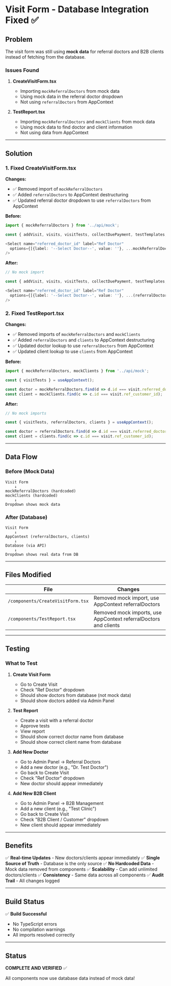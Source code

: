 # Visit Form - Database Integration Fixed ✅

## Problem

The visit form was still using **mock data** for referral doctors and B2B clients instead of fetching from the database.

### Issues Found

1. **CreateVisitForm.tsx**
   - Importing `mockReferralDoctors` from mock data
   - Using mock data in the referral doctor dropdown
   - Not using `referralDoctors` from AppContext

2. **TestReport.tsx**
   - Importing `mockReferralDoctors` and `mockClients` from mock data
   - Using mock data to find doctor and client information
   - Not using data from AppContext

---

## Solution

### 1. Fixed CreateVisitForm.tsx

**Changes:**
- ✅ Removed import of `mockReferralDoctors`
- ✅ Added `referralDoctors` to AppContext destructuring
- ✅ Updated referral doctor dropdown to use `referralDoctors` from AppContext

**Before:**
```typescript
import { mockReferralDoctors } from '../api/mock';

const { addVisit, visits, visitTests, collectDuePayment, testTemplates, clients, clientPrices, patients } = useAppContext();

<Select name="referred_doctor_id" label="Ref Doctor" 
  options={[{label: '--Select Doctor--', value: ''}, ...mockReferralDoctors.map(d => ({ label: d.name, value: d.id }))]} 
/>
```

**After:**
```typescript
// No mock import

const { addVisit, visits, visitTests, collectDuePayment, testTemplates, clients, clientPrices, patients, referralDoctors } = useAppContext();

<Select name="referred_doctor_id" label="Ref Doctor" 
  options={[{label: '--Select Doctor--', value: ''}, ...(referralDoctors || []).map(d => ({ label: d.name, value: d.id }))]} 
/>
```

### 2. Fixed TestReport.tsx

**Changes:**
- ✅ Removed imports of `mockReferralDoctors` and `mockClients`
- ✅ Added `referralDoctors` and `clients` to AppContext destructuring
- ✅ Updated doctor lookup to use `referralDoctors` from AppContext
- ✅ Updated client lookup to use `clients` from AppContext

**Before:**
```typescript
import { mockReferralDoctors, mockClients } from '../api/mock';

const { visitTests } = useAppContext();

const doctor = mockReferralDoctors.find(d => d.id === visit.referred_doctor_id);
const client = mockClients.find(c => c.id === visit.ref_customer_id);
```

**After:**
```typescript
// No mock imports

const { visitTests, referralDoctors, clients } = useAppContext();

const doctor = referralDoctors.find(d => d.id === visit.referred_doctor_id);
const client = clients.find(c => c.id === visit.ref_customer_id);
```

---

## Data Flow

### Before (Mock Data)
```
Visit Form
    ↓
mockReferralDoctors (hardcoded)
mockClients (hardcoded)
    ↓
Dropdown shows mock data
```

### After (Database)
```
Visit Form
    ↓
AppContext (referralDoctors, clients)
    ↓
Database (via API)
    ↓
Dropdown shows real data from DB
```

---

## Files Modified

| File | Changes |
|------|---------|
| `/components/CreateVisitForm.tsx` | Removed mock import, use AppContext referralDoctors |
| `/components/TestReport.tsx` | Removed mock imports, use AppContext referralDoctors and clients |

---

## Testing

### What to Test

1. **Create Visit Form**
   - Go to Create Visit
   - Check "Ref Doctor" dropdown
   - Should show doctors from database (not mock data)
   - Should show doctors added via Admin Panel

2. **Test Report**
   - Create a visit with a referral doctor
   - Approve tests
   - View report
   - Should show correct doctor name from database
   - Should show correct client name from database

3. **Add New Doctor**
   - Go to Admin Panel → Referral Doctors
   - Add a new doctor (e.g., "Dr. Test Doctor")
   - Go back to Create Visit
   - Check "Ref Doctor" dropdown
   - New doctor should appear immediately

4. **Add New B2B Client**
   - Go to Admin Panel → B2B Management
   - Add a new client (e.g., "Test Clinic")
   - Go back to Create Visit
   - Check "B2B Client / Customer" dropdown
   - New client should appear immediately

---

## Benefits

✅ **Real-time Updates** - New doctors/clients appear immediately
✅ **Single Source of Truth** - Database is the only source
✅ **No Hardcoded Data** - Mock data removed from components
✅ **Scalability** - Can add unlimited doctors/clients
✅ **Consistency** - Same data across all components
✅ **Audit Trail** - All changes logged

---

## Build Status

✅ **Build Successful**
- No TypeScript errors
- No compilation warnings
- All imports resolved correctly

---

## Status

**COMPLETE AND VERIFIED** ✅

All components now use database data instead of mock data!


